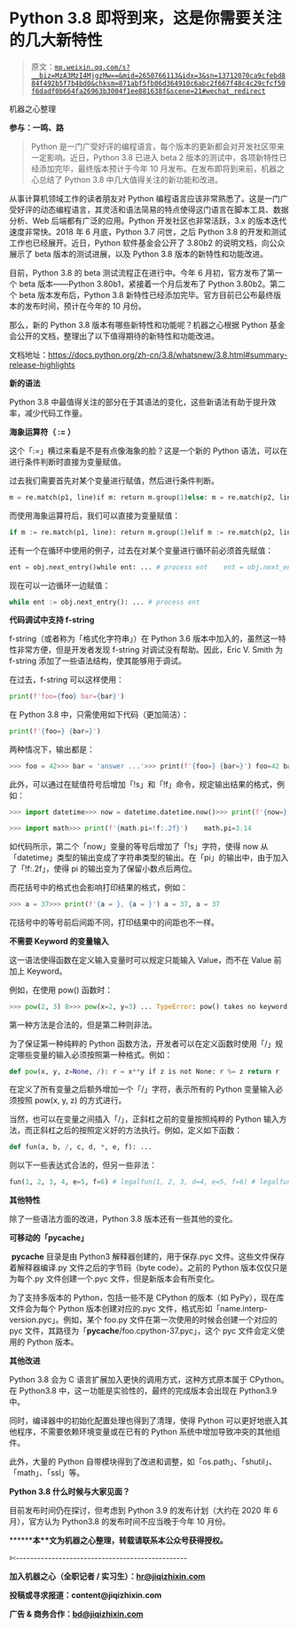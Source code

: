 # Python 3.8 即将到来，这是你需要关注的几大新特性

> 原文：[`mp.weixin.qq.com/s?__biz=MzA3MzI4MjgzMw==&mid=2650766113&idx=3&sn=13712070ca9cfebd884f492b5f7b4bd0&chksm=871abf5fb06d364910c6abc2f667f48c4c29cfcf50f6dadf0b664fa26963b3004f1ee881638f&scene=21#wechat_redirect`](http://mp.weixin.qq.com/s?__biz=MzA3MzI4MjgzMw==&mid=2650766113&idx=3&sn=13712070ca9cfebd884f492b5f7b4bd0&chksm=871abf5fb06d364910c6abc2f667f48c4c29cfcf50f6dadf0b664fa26963b3004f1ee881638f&scene=21#wechat_redirect)

机器之心整理

**参与：一鸣、路**

> Python 是一门广受好评的编程语言，每个版本的更新都会对开发社区带来一定影响。近日，Python 3.8 已进入 beta 2 版本的测试中，各项新特性已经添加完毕，最终版本预计于今年 10 月发布。在发布即将到来前，机器之心总结了 Python 3.8 中几大值得关注的新功能和改进。

从事计算机领域工作的读者朋友对 Python 编程语言应该非常熟悉了。这是一门广受好评的动态编程语言，其灵活和语法简易的特点使得这门语言在脚本工具、数据分析、Web 后端都有广泛的应用。Python 开发社区也非常活跃，3.x 的版本迭代速度非常快。2018 年 6 月底，Python 3.7 问世，之后 Python 3.8 的开发和测试工作也已经展开。近日，Python 软件基金会公开了 3.80b2 的说明文档，向公众展示了 beta 版本的测试进展，以及 Python 3.8 版本的新特性和功能改进。

目前，Python 3.8 的 beta 测试流程正在进行中。今年 6 月初，官方发布了第一个 beta 版本——Python 3.80b1，紧接着一个月后发布了 Python 3.80b2。第二个 beta 版本发布后，Python 3.8 新特性已经添加完毕。官方目前已公布最终版本的发布时间，预计在今年的 10 月份。

那么，新的 Python 3.8 版本有哪些新特性和功能呢？机器之心根据 Python 基金会公开的文档，整理出了以下值得期待的新特性和功能改进。

文档地址：https://docs.python.org/zh-cn/3.8/whatsnew/3.8.html#summary-release-highlights

**新的语法**

Python 3.8 中最值得关注的部分在于其语法的变化，这些新语法有助于提升效率，减少代码工作量。

**海象运算符（ := ）**

这个「:=」横过来看是不是有点像海象的脸？这是一个新的 Python 语法，可以在进行条件判断时直接为变量赋值。

过去我们需要首先对某个变量进行赋值，然后进行条件判断。

```py
m = re.match(p1, line)if m: return m.group(1)else: m = re.match(p2, line)if m: return m.group(2)else: m = re.match(p3, line)    ...
```

而使用海象运算符后，我们可以直接为变量赋值：

```py
if m := re.match(p1, line): return m.group(1)elif m := re.match(p2, line): return m.group(2)elif m := re.match(p3, line):
```

还有一个在循环中使用的例子，过去在对某个变量进行循环前必须首先赋值：

```py
ent = obj.next_entry()while ent: ... # process ent    ent = obj.next_entry()
```

现在可以一边循环一边赋值：

```py
while ent := obj.next_entry(): ... # process ent
```

**代码调试中支持 f-string**

f-string（或者称为「格式化字符串」）在 Python 3.6 版本中加入的，虽然这一特性非常方便，但是开发者发现 f-string 对调试没有帮助。因此，Eric V. Smith 为 f-string 添加了一些语法结构，使其能够用于调试。

在过去，f-string 可以这样使用：

```py
print(f'foo={foo} bar={bar}')
```

在 Python 3.8 中，只需使用如下代码（更加简洁）：

```py
print(f'{foo=} {bar=}')
```

两种情况下，输出都是：

```py
>>> foo = 42>>> bar = 'answer ...'>>> print(f'{foo=} {bar=}') foo=42 bar=answer ...
```

此外，可以通过在赋值符号后增加「!s」和「!f」命令，规定输出结果的格式，例如：

```py
>>> import datetime>>> now = datetime.datetime.now()>>> print(f'{now=} {now=!s}') now=datetime.datetime(2019, 7, 16, 16, 58, 0, 680222) now=2019-07-16 16:58:00.680222
```

```py
>>> import math>>> print(f'{math.pi=!f:.2f}')    math.pi=3.14
```

如代码所示，第二个「now」变量的等号后增加了「!s」字符，使得 now 从「datetime」类型的输出变成了字符串类型的输出。在「pi」的输出中，由于加入了「!f:.2f」，使得 pi 的输出变为了保留小数点后两位。

而花括号中的格式也会影响打印结果的格式，例如：

```py
>>> a = 37>>> print(f'{a = }, {a = }') a = 37, a = 37
```

花括号中的等号前后间距不同，打印结果中的间距也不一样。

**不需要 Keyword 的变量输入**

这一语法使得函数在定义输入变量时可以规定只能输入 Value，而不在 Value 前加上 Keyword。

例如，在使用 pow() 函数时：

```py
>>> pow(2, 3) 8>>> pow(x=2, y=3) ... TypeError: pow() takes no keyword arguments
```

第一种方法是合法的，但是第二种则非法。

为了保证第一种纯粹的 Python 函数方法，开发者可以在定义函数时使用「/」规定哪些变量的输入必须按照第一种格式。例如：

```py
def pow(x, y, z=None, /): r = x**y if z is not None: r %= z return r
```

在定义了所有变量之后额外增加一个「/」字符，表示所有的 Python 变量输入必须按照 pow(x, y, z) 的方式进行。

当然，也可以在变量之间插入「/」，正斜杠之前的变量按照纯粹的 Python 输入方法，而正斜杠之后的按照定义好的方法执行。例如，定义如下函数：

```py
def fun(a, b, /, c, d, *, e, f): ...
```

则以下一些表达式合法的，但另一些非法：

```py
fun(1, 2, 3, 4, e=5, f=6) # legalfun(1, 2, 3, d=4, e=5, f=6) # legalfun(a=1, b=2, c=3, d=4, e=5, f=6) # illegal
```

**其他特性**

除了一些语法方面的改进，Python 3.8 版本还有一些其他的变化。

**可移动的「__pycache__」**

 __pycache__ 目录是由 Python3 解释器创建的，用于保存.pyc 文件。这些文件保存着解释器编译.py 文件之后的字节码（byte code）。之前的 Python 版本仅仅只是为每个.py 文件创建一个.pyc 文件，但是新版本会有所变化。

为了支持多版本的 Python，包括一些不是 CPython 的版本（如 PyPy），现在库文件会为每个 Python 版本创建对应的.pyc 文件，格式形如「name.interp-version.pyc」。例如，某个 foo.py 文件在第一次使用的时候会创建一个对应的 pyc 文件，其路径为「__pycache__/foo.cpython-37.pyc」，这个 pyc 文件会定义使用的 Python 版本。

**其他改进**

Python 3.8 会为 C 语言扩展加入更快的调用方式，这种方式原本属于 CPython。在 Python3.8 中，这一功能是实验性的，最终的完成版本会出现在 Python3.9 中。

同时，编译器中的初始化配置处理也得到了清理，使得 Python 可以更好地嵌入其他程序，不需要依赖环境变量或在已有的 Python 系统中增加导致冲突的其他组件。

此外，大量的 Python 自带模块得到了改进和调整，如「os.path」、「shutil」、「math」、「ssl」等。

**Python 3.8 什么时候与大家见面？**

目前发布时间仍在探讨，但考虑到 Python 3.9 的发布计划（大约在 2020 年 6 月），官方认为 Python3.8 的发布时间不应当晚于今年 10 月份。

********本****文为机器之心整理，**转载请联系本公众号获得授权****。**

✄------------------------------------------------

**加入机器之心（全职记者 / 实习生）：hr@jiqizhixin.com**

**投稿或寻求报道：**content**@jiqizhixin.com**

**广告 & 商务合作：bd@jiqizhixin.com**